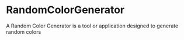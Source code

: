 # RandomColorGenerator
A Random Color Generator is a tool or application designed to generate random colors

